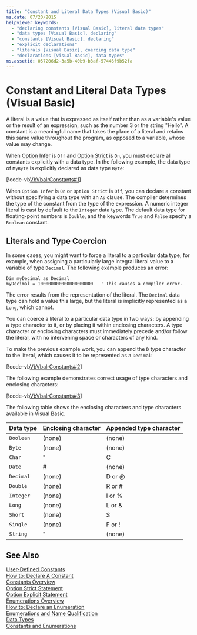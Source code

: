 ```yaml
---
title: "Constant and Literal Data Types (Visual Basic)"
ms.date: 07/20/2015
helpviewer_keywords: 
  - "declaring constants [Visual Basic], literal data types"
  - "data types [Visual Basic], declaring"
  - "constants [Visual Basic], declaring"
  - "explicit declarations"
  - "literals [Visual Basic], coercing data type"
  - "declarations [Visual Basic], data types"
ms.assetid: 057206d2-3a5b-40b9-b3af-57446f9b52fa
---
```

# Constant and Literal Data Types (Visual Basic)
A literal is a value that is expressed as itself rather than as a variable's value or the result of an expression, such as the number 3 or the string "Hello". A constant is a meaningful name that takes the place of a literal and retains this same value throughout the program, as opposed to a variable, whose value may change.  
  
 When [Option Infer](../../../../visual-basic/language-reference/statements/option-infer-statement.md) is `Off` and [Option Strict](../../../../visual-basic/language-reference/statements/option-strict-statement.md) is `On`, you must declare all constants explicitly with a data type. In the following example, the data type of `MyByte` is explicitly declared as data type `Byte`:  
  
 [!code-vb[VbVbalrConstants#1](../../../../visual-basic/programming-guide/language-features/constants-enums/codesnippet/VisualBasic/constant-and-literal-data-types_1.vb)]  
  
 When `Option Infer` is `On` or `Option Strict` is `Off`, you can declare a constant without specifying a data type with an `As` clause. The compiler determines the type of the constant from the type of the expression. A numeric integer literal is cast by default to the `Integer` data type. The default data type for floating-point numbers is `Double`, and the keywords `True` and `False` specify a `Boolean` constant.  
  
## Literals and Type Coercion  
 In some cases, you might want to force a literal to a particular data type; for example, when assigning a particularly large integral literal value to a variable of type `Decimal`. The following example produces an error:  
  
```  
Dim myDecimal as Decimal  
myDecimal = 100000000000000000000   ' This causes a compiler error.  
```  
  
 The error results from the representation of the literal. The `Decimal` data type can hold a value this large, but the literal is implicitly represented as a `Long`, which cannot.  
  
 You can coerce a literal to a particular data type in two ways: by appending a type character to it, or by placing it within enclosing characters. A type character or enclosing characters must immediately precede and/or follow the literal, with no intervening space or characters of any kind.  
  
 To make the previous example work, you can append the `D` type character to the literal, which causes it to be represented as a `Decimal`:  
  
 [!code-vb[VbVbalrConstants#2](../../../../visual-basic/programming-guide/language-features/constants-enums/codesnippet/VisualBasic/constant-and-literal-data-types_2.vb)]  
  
 The following example demonstrates correct usage of type characters and enclosing characters:  
  
 [!code-vb[VbVbalrConstants#3](../../../../visual-basic/programming-guide/language-features/constants-enums/codesnippet/VisualBasic/constant-and-literal-data-types_3.vb)]  
  
 The following table shows the enclosing characters and type characters available in Visual Basic.  
  
|Data type|Enclosing character|Appended type character|  
|---|---|---|  
|`Boolean`|(none)|(none)|  
|`Byte`|(none)|(none)|  
|`Char`|"|C|  
|`Date`|#|(none)|  
|`Decimal`|(none)|D or @|  
|`Double`|(none)|R or #|  
|`Integer`|(none)|I or %|  
|`Long`|(none)|L or &|  
|`Short`|(none)|S|  
|`Single`|(none)|F or !|  
|`String`|"|(none)|  
  
## See Also  
 [User-Defined Constants](../../../../visual-basic/programming-guide/language-features/constants-enums/user-defined-constants.md)  
 [How to: Declare A Constant](../../../../visual-basic/programming-guide/language-features/constants-enums/how-to-declare-a-constant.md)  
 [Constants Overview](../../../../visual-basic/programming-guide/language-features/constants-enums/constants-overview.md)  
 [Option Strict Statement](../../../../visual-basic/language-reference/statements/option-strict-statement.md)  
 [Option Explicit Statement](../../../../visual-basic/language-reference/statements/option-explicit-statement.md)  
 [Enumerations Overview](../../../../visual-basic/programming-guide/language-features/constants-enums/enumerations-overview.md)  
 [How to: Declare an Enumeration](../../../../visual-basic/programming-guide/language-features/constants-enums/how-to-declare-enumerations.md)  
 [Enumerations and Name Qualification](../../../../visual-basic/programming-guide/language-features/constants-enums/enumerations-and-name-qualification.md)  
 [Data Types](../../../../visual-basic/language-reference/data-types/data-type-summary.md)  
 [Constants and Enumerations](../../../../visual-basic/language-reference/constants-and-enumerations.md)
